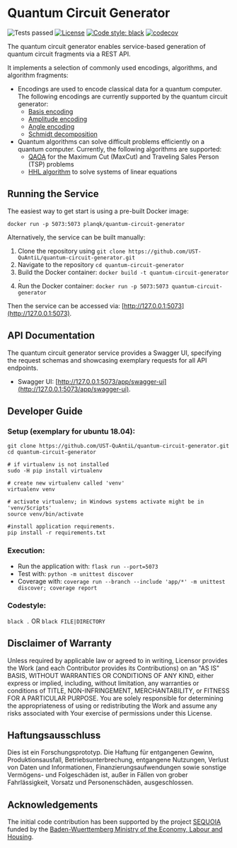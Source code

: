 # Quantum Circuit Generator
﻿![Tests passed](https://github.com/UST-QuAntiL/quantum-circuit-generator/actions/workflows/test.yml/badge.svg)
[![License](https://img.shields.io/badge/License-Apache%202.0-blue.svg)](https://opensource.org/licenses/Apache-2.0)
[![Code style: black](https://img.shields.io/badge/code%20style-black-000000.svg)](https://github.com/psf/black)
[![codecov](https://codecov.io/gh/UST-QuAntiL/quantum-circuit-generator/branch/main/graph/badge.svg?token=0GO5H9V7QC)](https://codecov.io/gh/UST-QuAntiL/quantum-circuit-generator)

The quantum circuit generator enables service-based generation of quantum circuit fragments via a REST API.

It implements a selection of commonly used encodings, algorithms, and algorithm fragments:
* Encodings are used to encode classical data for a quantum computer. The following encodings are currently supported by the quantum circuit generator:
    * [Basis encoding](https://quantumcomputingpatterns.org/#/patterns/0)
    * [Amplitude encoding](https://quantumcomputingpatterns.org/#/patterns/2)
    * [Angle encoding](https://quantumcomputingpatterns.org/#/patterns/3)
    * [Schmidt decomposition](https://quantumcomputingpatterns.org/#/patterns/12)
* Quantum algorithms can solve difficult problems efficiently on a quantum computer. Currently, the following algorithms are supported:
    * [QAOA](https://quantumcomputingpatterns.org/#/patterns/9) for the Maximum Cut (MaxCut) and Traveling Sales Person (TSP) problems
    * [HHL algorithm](https://journals.aps.org/prl/abstract/10.1103/PhysRevLett.103.150502) to solve systems of linear equations

## Running the Service
The easiest way to get start is using a pre-built Docker image:

``docker run -p 5073:5073 planqk/quantum-circuit-generator``

Alternatively, the service can be built manually:
1. Clone the repository using ``git clone https://github.com/UST-QuAntiL/quantum-circuit-generator.git``
2. Navigate to the repository  ``cd quantum-circuit-generator``
3. Build the Docker container: ``docker build -t quantum-circuit-generator .``
4. Run the Docker container: ``docker run -p 5073:5073 quantum-circuit-generator``

Then the service can be accessed via: [http://127.0.0.1:5073](http://127.0.0.1:5073).

## API Documentation

The quantum circuit generator service provides a Swagger UI, specifying the request schemas and showcasing exemplary requests for all API endpoints.
 * Swagger UI: [http://127.0.0.1:5073/app/swagger-ui](http://127.0.0.1:5073/app/swagger-ui).

## Developer Guide

### Setup (exemplary for ubuntu 18.04): 
```shell
git clone https://github.com/UST-QuAntiL/quantum-circuit-generator.git
cd quantum-circuit-generator

# if virtualenv is not installed
sudo -H pip install virtualenv

# create new virtualenv called 'venv'
virtualenv venv

# activate virtualenv; in Windows systems activate might be in 'venv/Scripts'
source venv/bin/activate

#install application requirements.
pip install -r requirements.txt
```

### Execution:
* Run the application with: ``flask run --port=5073``
* Test with: ``python -m unittest discover``
* Coverage with: ``coverage run --branch --include 'app/*' -m unittest discover; coverage report``

### Codestyle: 
``black .`` OR ``black FILE|DIRECTORY``

## Disclaimer of Warranty
Unless required by applicable law or agreed to in writing, Licensor provides the Work (and each Contributor provides its Contributions) on an "AS IS" BASIS, WITHOUT WARRANTIES OR CONDITIONS OF ANY KIND, either express or implied, including, without limitation, any warranties or conditions of TITLE, NON-INFRINGEMENT, MERCHANTABILITY, or FITNESS FOR A PARTICULAR PURPOSE. You are solely responsible for determining the appropriateness of using or redistributing the Work and assume any risks associated with Your exercise of permissions under this License.

## Haftungsausschluss
Dies ist ein Forschungsprototyp. Die Haftung für entgangenen Gewinn, Produktionsausfall, Betriebsunterbrechung, entgangene Nutzungen, Verlust von Daten und Informationen, Finanzierungsaufwendungen sowie sonstige Vermögens- und Folgeschäden ist, außer in Fällen von grober Fahrlässigkeit, Vorsatz und Personenschäden, ausgeschlossen.

## Acknowledgements
The initial code contribution has been supported by the project [SEQUOIA](https://www.iaas.uni-stuttgart.de/forschung/projekte/sequoia/) funded by the [Baden-Wuerttemberg Ministry of the Economy, Labour and Housing](https://wm.baden-wuerttemberg.de/).
